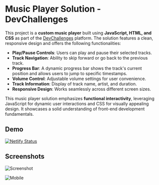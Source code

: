 # Music Player Solution - DevChallenges

This project is a **custom music player** built using **JavaScript, HTML, and CSS** as part of the [DevChallenges](https://devchallenges.io/challenge/music-player) platform. The solution features a clean, responsive design and offers the following functionalities:

- **Play/Pause Controls**: Users can play and pause their selected tracks.
- **Track Navigation**: Ability to skip forward or go back to the previous track.
- **Progress Bar**: A dynamic progress bar shows the track's current position and allows users to jump to specific timestamps.
- **Volume Control**: Adjustable volume settings for user convenience.
- **Track Information**: Display of track name, artist, and duration.
- **Responsive Design**: Works seamlessly across different screen sizes.

This music player solution emphasizes **functional interactivity**, leveraging JavaScript for dynamic user interactions and CSS for visually appealing design. It showcases a solid understanding of front-end development fundamentals.
## Demo

[![Netlify Status](https://api.netlify.com/api/v1/badges/ecc12635-d128-476d-b58f-a28f70f956d8/deploy-status)](https://app.netlify.com/sites/music-player-app-devchallenges/deploys)

## Screenshots

![Screenshot](https://res.cloudinary.com/dhw9dl4gm/image/upload/v1731750090/music-player-app-devchallenges-netlify-app-11-15-2024_10_43_PM_kqr1v2.png)

![Mobile](https://res.cloudinary.com/dhw9dl4gm/image/upload/v1731750176/iPhone-13-PRO-MAX-music-player-app-devchallenges.netlify.app_hrtoav.png)

